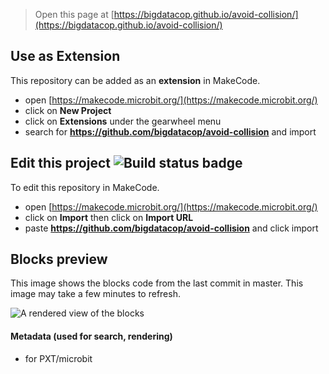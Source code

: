 
> Open this page at [https://bigdatacop.github.io/avoid-collision/](https://bigdatacop.github.io/avoid-collision/)

## Use as Extension

This repository can be added as an **extension** in MakeCode.

* open [https://makecode.microbit.org/](https://makecode.microbit.org/)
* click on **New Project**
* click on **Extensions** under the gearwheel menu
* search for **https://github.com/bigdatacop/avoid-collision** and import

## Edit this project ![Build status badge](https://github.com/bigdatacop/avoid-collision/workflows/MakeCode/badge.svg)

To edit this repository in MakeCode.

* open [https://makecode.microbit.org/](https://makecode.microbit.org/)
* click on **Import** then click on **Import URL**
* paste **https://github.com/bigdatacop/avoid-collision** and click import

## Blocks preview

This image shows the blocks code from the last commit in master.
This image may take a few minutes to refresh.

![A rendered view of the blocks](https://github.com/bigdatacop/avoid-collision/raw/master/.github/makecode/blocks.png)

#### Metadata (used for search, rendering)

* for PXT/microbit
<script src="https://makecode.com/gh-pages-embed.js"></script><script>makeCodeRender("{{ site.makecode.home_url }}", "{{ site.github.owner_name }}/{{ site.github.repository_name }}");</script>
